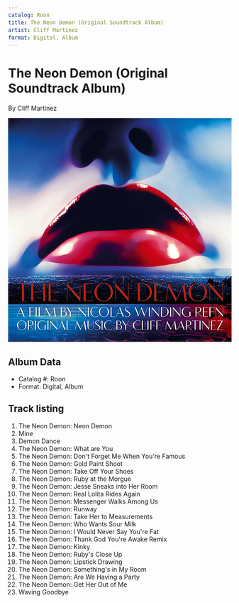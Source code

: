 ```yaml
---
catalog: Roon
title: The Neon Demon (Original Soundtrack Album)
artist: Cliff Martinez
format: Digital, Album
---
```


# The Neon Demon (Original Soundtrack Album)

By Cliff Martinez

![](../../assets/albumcovers/Cliff_Martinez-The_Neon_Demon_Original_Soundtrack_Album.png)

## Album Data

- Catalog #: Roon
- Format: Digital, Album


## Track listing


1. The Neon Demon: Neon Demon
2. Mine
3. Demon Dance
4. The Neon Demon: What are You
5. The Neon Demon: Don't Forget Me When You're Famous
6. The Neon Demon: Gold Paint Shoot
7. The Neon Demon: Take Off Your Shoes
8. The Neon Demon: Ruby at the Morgue
9. The Neon Demon: Jesse Sneaks into Her Room
10. The Neon Demon: Real Lolita Rides Again
11. The Neon Demon: Messenger Walks Among Us
12. The Neon Demon: Runway
13. The Neon Demon: Take Her to Measurements
14. The Neon Demon: Who Wants Sour Milk
15. The Neon Demon: I Would Never Say You're Fat
16. The Neon Demon: Thank God You're Awake Remix
17. The Neon Demon: Kinky
18. The Neon Demon: Ruby's Close Up
19. The Neon Demon: Lipstick Drawing
20. The Neon Demon: Something's in My Room
21. The Neon Demon: Are We Having a Party
22. The Neon Demon: Get Her Out of Me
23. Waving Goodbye

